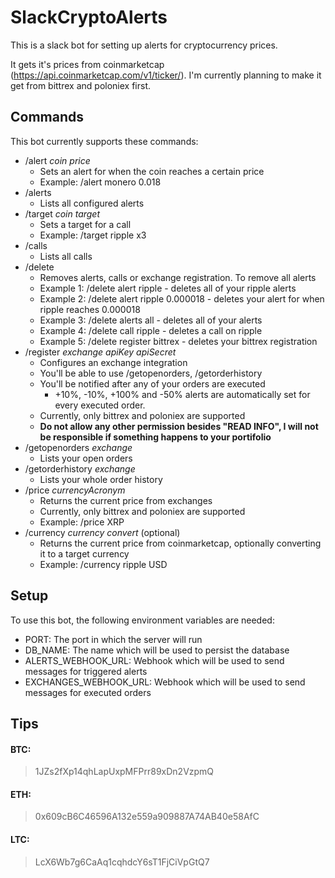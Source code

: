 # SlackCryptoAlerts

This is a slack bot for setting up alerts for cryptocurrency prices.

It gets it's prices from coinmarketcap (https://api.coinmarketcap.com/v1/ticker/). I'm currently planning to make it get from bittrex and poloniex first.

## Commands
This bot currently supports these commands:
* /alert *coin* *price*
  * Sets an alert for when the coin reaches a certain price
  * Example: /alert monero 0.018
* /alerts
  * Lists all configured alerts
* /target *coin* *target*
  * Sets a target for a call
  * Example: /target ripple x3
* /calls
  * Lists all calls
* /delete
  * Removes alerts, calls or exchange registration. To remove all alerts
  * Example 1: /delete alert ripple - deletes all of your ripple alerts
  * Example 2: /delete alert ripple 0.000018 - deletes your alert for when ripple reaches 0.000018
  * Example 3: /delete alerts all - deletes all of your alerts
  * Example 4: /delete call ripple - deletes a call on ripple
  * Example 5: /delete register bittrex - deletes your bittrex registration
* /register *exchange* *apiKey* *apiSecret*
  * Configures an exchange integration
  * You'll be able to use /getopenorders, /getorderhistory
  * You'll be notified after any of your orders are executed
    * +10%, -10%, +100% and -50% alerts are automatically set for every executed order.
  * Currently, only bittrex and poloniex are supported
  * **Do not allow any other permission besides "READ INFO", I will not be responsible if something happens to your portifolio**
* /getopenorders *exchange*
  * Lists your open orders
* /getorderhistory *exchange*
  * Lists your whole order history
* /price *currencyAcronym*
  * Returns the current price from exchanges
  * Currently, only bittrex and poloniex are supported
  * Example: /price XRP
* /currency *currency* *convert* (optional)
  * Returns the current price from coinmarketcap, optionally converting it to a target currency
  * Example: /currency ripple USD

  
## Setup
To use this bot, the following environment variables are needed:
* PORT: The port in which the server will run
* DB_NAME: The name which will be used to persist the database
* ALERTS_WEBHOOK_URL: Webhook which will be used to send messages for triggered alerts
* EXCHANGES_WEBHOOK_URL: Webhook which will be used to send messages for executed orders
## Tips
  
#### BTC:
> 1JZs2fXp14qhLapUxpMFPrr89xDn2VzpmQ

#### ETH:
> 0x609cB6C46596A132e559a909887A74AB40e58AfC

#### LTC:
> LcX6Wb7g6CaAq1cqhdcY6sT1FjCiVpGtQ7
